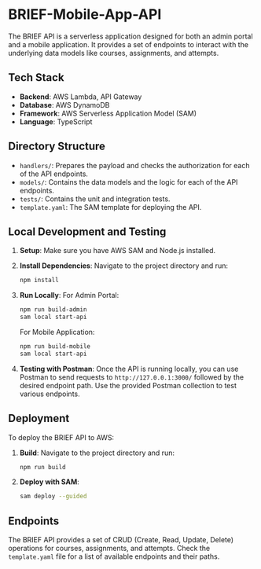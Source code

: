 # BRIEF-Mobile-App-API

The BRIEF API is a serverless application designed for both an admin portal and a mobile application. It provides a set of endpoints to interact with the underlying data models like courses, assignments, and attempts.

## Tech Stack
- **Backend**: AWS Lambda, API Gateway
- **Database**: AWS DynamoDB
- **Framework**: AWS Serverless Application Model (SAM)
- **Language**: TypeScript

## Directory Structure

- `handlers/`: Prepares the payload and checks the authorization for each of the API endpoints.
- `models/`: Contains the data models and the logic for each of the API endpoints.
- `tests/`: Contains the unit and integration tests.
- `template.yaml`: The SAM template for deploying the API.

## Local Development and Testing

1. **Setup**: Make sure you have AWS SAM and Node.js installed.
2. **Install Dependencies**: Navigate to the project directory and run:
    ```bash
    npm install
    ```

3. **Run Locally**:
   For Admin Portal:
    ```bash
    npm run build-admin
    sam local start-api
    ```

   For Mobile Application:
    ```bash
    npm run build-mobile
    sam local start-api
    ```

4. **Testing with Postman**: Once the API is running locally, you can use Postman to send requests to `http://127.0.0.1:3000/` followed by the desired endpoint path. Use the provided Postman collection to test various endpoints.

## Deployment

To deploy the BRIEF API to AWS:

1. **Build**: Navigate to the project directory and run:
    ```bash
    npm run build
    ```

2. **Deploy with SAM**:
    ```bash
    sam deploy --guided
    ```

## Endpoints

The BRIEF API provides a set of CRUD (Create, Read, Update, Delete) operations for courses, assignments, and attempts. Check the `template.yaml` file for a list of available endpoints and their paths.